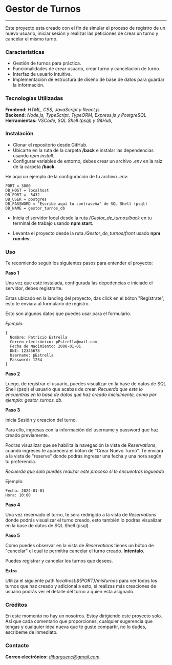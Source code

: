 # Gestor de Turnos

--------------------------------------------------------

<p>Este proyecto esta creado con el fin de simular el proceso de registro de un nuevo usuario, iniciar sesión y realizar las peticiones de crear un turno y cancelar el mismo turno.</p>

<h3>Características</h3>

- Gestión de turnos para práctica.
- Funcionalidades de crear usuario, crear turno y cancelacion de turno.
- Interfaz de usuario intuitiva.
- Implementación de estructura de diseño de base de datos para guardar la información. 

<h3> Tecnologías Utilizadas </h3> 

**Frontend:** *HTML, CSS, JavaScript y React.js* 
<br>
**Backend:** *Node.js, TypeScript, TypeORM, Express.js y PostgreSQL* 
<br>
**Herramientas:** *VSCode, SQL Shell (psql) y GitHub,* 

<h3>Instalación</h3>

- Clonar el repositorio desde GitHub.
- Ubicarte en la ruta de la carpeta **/back** e instalar las dependencias usando *npm install*.
- Configurar variables de entorno, debes crear un archivo *.env* en la raiz de la carpeta **/back**.

He aquí un ejemplo de la configuración de tu archivo *.env*: 
 ``` 
PORT = 3000
DB_HOST = localhost
DB_PORT =  5432
DB_USER = postgres
DB_PASSWORD = "Escribe aquí tu contraseña" de SQL Shell (psql)
DB_NAME = gestor_turnos_db 

```

- Inicia el servidor local desde la ruta */Gestor_de_turnos/back* en tu terminal de trabajo usando **npm start**.

- Levanta el proyecto desde la ruta */Gestor_de_turnos/front* usado **npm run dev**.


<h3>Uso</h3>

Te recomiendo seguir los siguientes pasos para entender el proyecto: 

**Paso 1**

Una vez que esté instalada, configurada las depedencias e iniciado el servidor, debes registrarte.

Estas ubicado en la landing del proyecto, das click en el bóton "Registrate", esto te enviara al formulario de registro. 

Esto son algunos datos que puedes usar para el formulario.

*Ejemplo:*
```
{
  Nombre: Patricio Estrella
  Correo electrónico: pEstrella@mail.com
  Fecha de Nacimiento: 2000-01-01
  DNI: 12345678
  Username: pEstrella
  Password: 1234
}
```

**Paso 2**

Luego, de registrar el usuario, puedes visualizar en la base de datos de SQL Shell (psql) el usuario que acabas de crear. *Recuerda que este lo encuentras en la base de datos que haz creado inicialmente, como por ejemplo: gestor_turnos_db*.

**Paso 3**

Inicia Sesión y creacion del turno. 

Para ello, ingresas con la información del username y password que haz creado previamente. 

Podras visualizar que se habilita la navegación la vista de *Reservations*, cuando ingreses te aparecera el bóton de "Crear Nuevo Turno". Te envíara a la vista de "reserve" donde podrás ingresar una fecha y una hora según tu preferencia.

*Recuerda que solo puedes realizar este proceso si te encuentras logueado*

Ejemplo: 

````````````
Fecha: 2024-01-01
Hora: 10:00
````````````
**Paso 4**

Una vez reservado el turno, te sera redirigido a la vista de *Reservations* donde podrás visualizar el turno creado, esto también lo podrás visualizar en la base de datos de SQL Shell (psql). 

**Paso 5**

Como puedes observar en la vista de *Reservations* tienes un bóton de "cancelar" el cual te permitira cancelar el turno creado. **Intentalo**.

Puedes registrar y cancelar los turnos que desees. 

**Extra** 

Utiliza el siguiente path *localhost:${PORT}/misturnos* para ver todos los turnos que haz creado y adicional a esto, si realizas más creaciones de usuario podrás ver el detalle del turno a quien esta asignado. 


<h3>Créditos</h3>

<p>En este momento no hay un nosotros. Estoy dirigiendo este proyecto solo. Así que cada comentario que proporciones, cualquier sugerencia que tengas y cualquier idea nueva que te guste compartir, no lo dudes, escribeme de inmediato.</p>

<h3>Contacto</h3>

**Correo electrónico:** *dibarguenc@gmail.com*.


